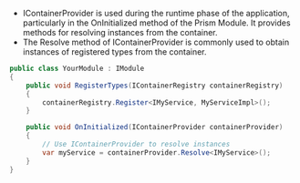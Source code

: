 - IContainerProvider is used during the runtime phase of the application, particularly in the OnInitialized method of the Prism Module. It provides methods for resolving instances from the container.
- The Resolve method of IContainerProvider is commonly used to obtain instances of registered types from the container.
```csharp
public class YourModule : IModule
{
    public void RegisterTypes(IContainerRegistry containerRegistry)
    {
        containerRegistry.Register<IMyService, MyServiceImpl>();
    }

    public void OnInitialized(IContainerProvider containerProvider)
    {
        // Use IContainerProvider to resolve instances
        var myService = containerProvider.Resolve<IMyService>();
    }
}

```